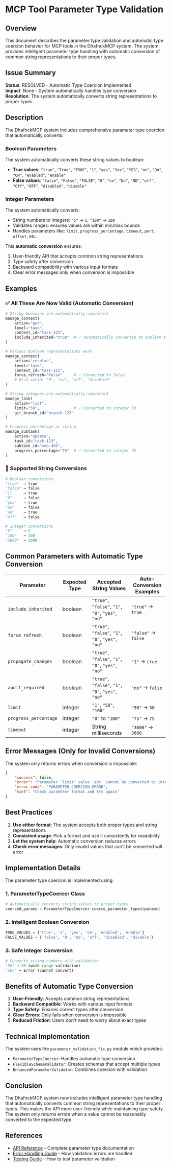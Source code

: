 # MCP Tool Parameter Type Validation

## Overview

This document describes the parameter type validation and automatic type coercion behavior for MCP tools in the DhafnckMCP system. The system provides intelligent parameter type handling with automatic conversion of common string representations to their proper types.

## Issue Summary

**Status**: RESOLVED - Automatic Type Coercion Implemented  
**Impact**: None - System automatically handles type conversion  
**Resolution**: The system automatically converts string representations to proper types  

## Description

The DhafnckMCP system includes comprehensive parameter type coercion that automatically converts:

### Boolean Parameters
The system automatically converts these string values to boolean:
- **True values**: `"true"`, `"True"`, `"TRUE"`, `"1"`, `"yes"`, `"Yes"`, `"YES"`, `"on"`, `"On"`, `"ON"`, `"enabled"`, `"enable"`
- **False values**: `"false"`, `"False"`, `"FALSE"`, `"0"`, `"no"`, `"No"`, `"NO"`, `"off"`, `"Off"`, `"OFF"`, `"disabled"`, `"disable"`

### Integer Parameters
The system automatically converts:
- String numbers to integers: `"5"` → `5`, `"100"` → `100`
- Validates ranges: ensures values are within min/max bounds
- Handles parameters like: `limit`, `progress_percentage`, `timeout`, `port`, `offset`, etc.

This **automatic conversion** ensures:
1. User-friendly API that accepts common string representations
2. Type safety after conversion
3. Backward compatibility with various input formats
4. Clear error messages only when conversion is impossible

## Examples

### ✅ All These Are Now Valid (Automatic Conversion)
```python
# String booleans are automatically converted
manage_context(
    action="get",
    level="task",
    context_id="task-123",
    include_inherited="true"  # ✅ Automatically converted to boolean true
)

# Various boolean representations work
manage_context(
    action="resolve",
    level="task",
    context_id="task-123",
    force_refresh="false"     # ✅ Converted to false
    # Also valid: "0", "no", "off", "disabled"
)

# String integers are automatically converted
manage_task(
    action="list",
    limit="50",               # ✅ Converted to integer 50
    git_branch_id="branch-123"
)

# Progress percentage as string
manage_subtask(
    action="update",
    task_id="task-123",
    subtask_id="sub-456",
    progress_percentage="75"  # ✅ Converted to integer 75
)
```

### 🎯 Supported String Conversions
```python
# Boolean conversions
"true"  → true
"false" → false  
"1"     → true
"0"     → false
"yes"   → true
"no"    → false
"on"    → true
"off"   → false

# Integer conversions
"5"     → 5
"100"   → 100
"3600"  → 3600
```

## Common Parameters with Automatic Type Conversion

| Parameter | Expected Type | Accepted String Values | Auto-Conversion Examples |
|-----------|--------------|----------------------|--------------------------|
| `include_inherited` | boolean | `"true"`, `"false"`, `"1"`, `"0"`, `"yes"`, `"no"` | `"true"` → `true` |
| `force_refresh` | boolean | `"true"`, `"false"`, `"1"`, `"0"`, `"yes"`, `"no"` | `"false"` → `false` |
| `propagate_changes` | boolean | `"true"`, `"false"`, `"1"`, `"0"`, `"yes"`, `"no"` | `"1"` → `true` |
| `audit_required` | boolean | `"true"`, `"false"`, `"1"`, `"0"`, `"yes"`, `"no"` | `"no"` → `false` |
| `limit` | integer | `"1"`, `"50"`, `"100"` | `"50"` → `50` |
| `progress_percentage` | integer | `"0"` to `"100"` | `"75"` → `75` |
| `timeout` | integer | String milliseconds | `"3600"` → `3600` |

## Error Messages (Only for Invalid Conversions)

The system only returns errors when conversion is impossible:

```json
{
    "success": false,
    "error": "Parameter 'limit' value 'abc' cannot be converted to integer",
    "error_code": "PARAMETER_COERCION_ERROR",
    "hint": "Check parameter format and try again"
}
```

## Best Practices

1. **Use either format**: The system accepts both proper types and string representations
2. **Consistent usage**: Pick a format and use it consistently for readability
3. **Let the system help**: Automatic conversion reduces errors
4. **Check error messages**: Only invalid values that can't be converted will error

## Implementation Details

The parameter type coercion is implemented using:

### 1. **ParameterTypeCoercer Class**
```python
# Automatically converts string values to proper types
coerced_params = ParameterTypeCoercer.coerce_parameter_types(params)
```

### 2. **Intelligent Boolean Conversion**
```python
TRUE_VALUES = {'true', '1', 'yes', 'on', 'enabled', 'enable'}
FALSE_VALUES = {'false', '0', 'no', 'off', 'disabled', 'disable'}
```

### 3. **Safe Integer Conversion**
```python
# Converts string numbers with validation
"50" → 50 (with range validation)
"abc" → Error (cannot convert)
```

## Benefits of Automatic Type Conversion

1. **User-Friendly**: Accepts common string representations
2. **Backward Compatible**: Works with various input formats
3. **Type Safety**: Ensures correct types after conversion
4. **Clear Errors**: Only fails when conversion is impossible
5. **Reduced Friction**: Users don't need to worry about exact types

## Technical Implementation

The system uses the `parameter_validation_fix.py` module which provides:
- `ParameterTypeCoercer`: Handles automatic type conversion
- `FlexibleSchemaValidator`: Creates schemas that accept multiple types
- `EnhancedParameterValidator`: Combines coercion with validation

## Conclusion

The DhafnckMCP system now includes intelligent parameter type handling that automatically converts common string representations to their proper types. This makes the API more user-friendly while maintaining type safety. The system only returns errors when a value cannot be reasonably converted to the expected type.

## References

- [API Reference](/ai_docs/api-reference.md) - Complete parameter type documentation
- [Error Handling Guide](/ai_docs/error-handling-and-logging.md) - How validation errors are handled
- [Testing Guide](/ai_docs/testing.md) - How to test parameter validation